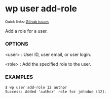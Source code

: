 # wp user add-role

<small>Quick links: <a href="https://github.com/issues?q=is%3Aopen+label%3Acommand%3Auser-add-role+sort%3Aupdated-desc+org%3Awp-cli">Github issues</a></small>

Add a role for a user.

### OPTIONS

&lt;user&gt;
: User ID, user email, or user login.

&lt;role&gt;
: Add the specified role to the user.

### EXAMPLES

    $ wp user add-role 12 author
    Success: Added 'author' role for johndoe (12).



